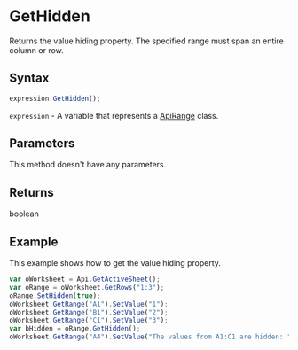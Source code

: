 # GetHidden

Returns the value hiding property. The specified range must span an entire column or row.

## Syntax

```javascript
expression.GetHidden();
```

`expression` - A variable that represents a [ApiRange](../ApiRange.md) class.

## Parameters

This method doesn't have any parameters.

## Returns

boolean

## Example

This example shows how to get the value hiding property.

```javascript editor-xlsx
var oWorksheet = Api.GetActiveSheet();
var oRange = oWorksheet.GetRows("1:3");
oRange.SetHidden(true);
oWorksheet.GetRange("A1").SetValue("1");
oWorksheet.GetRange("B1").SetValue("2");
oWorksheet.GetRange("C1").SetValue("3");
var bHidden = oRange.GetHidden();
oWorksheet.GetRange("A4").SetValue("The values from A1:C1 are hidden: " + bHidden);
```
